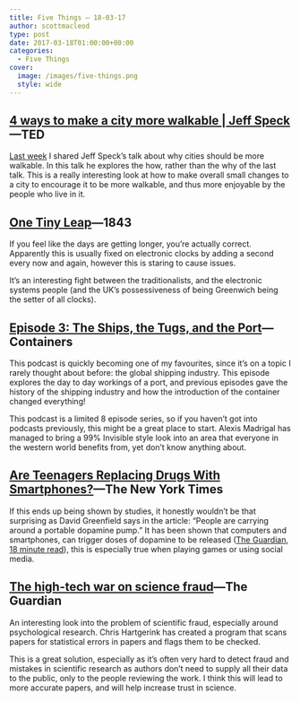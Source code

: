 ```yaml
---
title: Five Things – 18-03-17
author: scottmacleod
type: post
date: 2017-03-18T01:00:00+00:00
categories:
  - Five Things
cover:
  image: /images/five-things.png
  style: wide
---
```

## [4 ways to make a city more walkable | Jeff Speck][1]—TED

[Last week][2]&nbsp;I shared Jeff Speck’s talk about why cities should be more walkable. In this talk he explores the how, rather than the why of the last talk. This is a really interesting look at how to make overall small changes to a city to encourage it to be more walkable, and thus more enjoyable by the people who live in it.

## [One Tiny Leap][3]—1843

If you feel like the days are getting longer, you&#8217;re actually correct. Apparently this is usually fixed on electronic clocks by adding a second every now and again, however this is staring to cause issues.

It’s an interesting fight between the traditionalists, and the electronic systems people (and the UK’s possessiveness of being Greenwich being the setter of all clocks).

## [Episode 3: The Ships, the Tugs, and the Port][4]—Containers

This podcast is quickly becoming one of my favourites, since it’s on a topic I rarely thought about before: the global shipping industry. This episode explores the day to day workings of a port, and previous episodes gave the history of the shipping industry and how the introduction of the container changed everything!

This podcast is a limited 8 episode series, so if you haven’t got into podcasts previously, this might be a great place to start. Alexis Madrigal has managed to bring a 99% Invisible style look into an area that everyone in the western world benefits from, yet don’t know anything about.

## [Are Teenagers Replacing Drugs With Smartphones?][5]—The New York Times

If this ends up being shown by studies, it honestly wouldn’t be that surprising as David Greenfield says in the article: “People are carrying around a portable dopamine pump.” It has been shown that computers and smartphones, can trigger doses of dopamine to be released ([The Guardian, 18 minute read][6]), this is especially true when playing games or using social media.

## [The high-tech war on science fraud][7]—The Guardian

An interesting look into the problem of scientific fraud, especially around psychological research. Chris Hartgerink has created a program that scans papers for statistical errors in papers and flags them to be checked.

This is a great solution, especially as it’s often very hard to detect fraud and mistakes in scientific research as authors don’t need to supply all their data to the public, only to the people reviewing the work. I think this will lead to more accurate papers, and will help increase trust in science.

 [1]: https://www.youtube.com/watch?v=6cL5Nud8d7w
 [2]: https://fivethings.email/past-editions/11-03-17
 [3]: https://www.1843magazine.com/features/one-tiny-leap
 [4]: https://medium.com/containers/episode-3-the-ships-the-tugs-and-the-port-7825956a7101#.5hgkaw49z
 [5]: https://www.nytimes.com/2017/03/13/health/teenagers-drugs-smartphones.html
 [6]: https://www.theguardian.com/technology/2017/feb/28/how-technology-gets-us-hooked
 [7]: https://www.theguardian.com/news/audio/2017/feb/27/the-hi-tech-war-on-science-podcast
